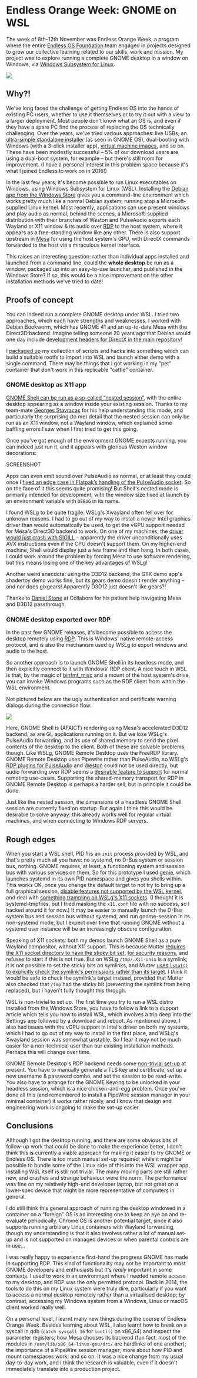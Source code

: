 # Endless Orange Week: GNOME on WSL

The week of 8th–12th November was Endless Orange Week, a program where the entire [Endless OS Foundation](https://www.endlessos.org/) team engaged in projects designed to grow our collective learning related to our skills, work and mission. My project was to explore running a complete GNOME desktop in a window on Windows, via [Windows Subsystem for Linux](https://en.wikipedia.org/wiki/Windows_Subsystem_for_Linux).

![](./screenshots/rdp-hack.png)

## Why?!

We've long faced the challenge of getting Endless OS into the hands of existing PC users, whether to use it themselves or to try it out with a view to a larger deployment. Most people don't know what an OS is, and even if they have a spare PC find the process of replacing the OS technically challenging. Over the years, we've tried various approaches: live USBs, an [ultra-simple standalone installer](https://github.com/endlessm/eos-installer) (as seen in GNOME OS), dual-booting with Windows (with a 3-click installer app), [virtual machine images](https://support.endlessos.org/en/installation/vm/virtualbox), and so on. These have been modestly successful – 5% of our download users are using a dual-boot system, for example – but there's still room for improvement. (I have a personal interest in this problem space because it's what I joined Endless to work on in 2016!)

In the last few years, it's become possible to run Linux executables on Windows, using Windows Subsystem for Linux (WSL). Installing the [Debian app from the Windows Store](https://www.microsoft.com/en-gb/p/debian/9msvkqc78pk6) gives you a command-line environment which works pretty much like a normal Debian system, running atop a Microsoft-supplied Linux kernel. Most recently, applications can use present windows and play audio as normal; behind the scenes, a Microsoft-supplied distribution with their branches of Weston and PulseAudio exports each Wayland or X11 window & its audio over [RDP](https://en.wikipedia.org/wiki/Remote_Desktop_Protocol) to the host system, where it appears as a free-standing window like any other. There is also support upstream in [Mesa](https://www.mesa3d.org/) for using the host system's GPU, with DirectX commands forwarded to the host via a miraculous kernel interface.

This raises an interesting question: rather than individual apps installed and launched from a command line, could the **whole desktop** be run as a window, packaged up into an easy-to-use launcher, and published in the Windows Store? If so, this would be a nice improvement on the other installation methods we've tried to date!

## Proofs of concept

You can indeed run a complete GNOME desktop under WSL. I tried two approaches, which each have strengths and weaknesses. I worked with Debian Bookworm, which has GNOME 41 and an up-to-date Mesa with the Direct3D backend. Imagine telling someone 20 years ago that Debian would one day include [development headers for DirectX in the main repository](https://packages.debian.org/search?keywords=directx-headers-dev)!

I [packaged up](https://github.com/wjt/gnome-desktop-on-wsl) my collection of scripts and hacks into something which can build a suitable rootfs to import into WSL and launch either demo with a single command. There may be things that I got working in my "pet" container that don't work in this replicable "cattle" container.

### GNOME desktop as X11 app

[GNOME Shell can be run as a so-called “nested session”](https://unix.stackexchange.com/questions/627015/how-does-one-run-gnome-shell-in-a-window-nested-session), with the entire desktop appearing as a window inside your existing session. Thanks to my team-mate [Georges Stavracas](https://feaneron.com/home/blog/) for his help understanding this mode, and particularly the surprising (to me) detail that the nested session can only be run as an X11 window, not a Wayland window, which explained some baffling errors I saw when I first tried to get this going.

Once you've got enough of the environment GNOME expects running, you can indeed just run it, and it appears with glorious Weston window decorations:

SCREENSHOT

Apps can even emit sound over PulseAudio as normal, or at least they could once I [fixed an edge case in Flatpak’s handling of the PulseAudio socket](https://github.com/flatpak/flatpak/pull/4564). So on the face of it this seems quite promising! But Shell's nested mode is primarily intended for development, with the window size fixed at launch by an environment variable with `DEBUG` in its name.

I found WSLg to be quite fragile. WSLg's Xwayland often fell over for unknown reasons. I had to go out of my way to install a newer Intel graphics driver than would automatically be used, to get the vGPU support needed for Mesa's Direct3D backend to work. On one of my machines, the [driver would just crash with SIGILL](https://github.com/microsoft/wslg/issues/558#issuecomment-964368970) – apparently the driver unconditionally uses AVX instructions even if the CPU doesn't support them. On my higher-end machine, Shell would display just a few frame and then hang. In both cases, I could work around the problem by forcing Mesa to use software rendering, but this means losing one of the key advantages of WSLg!

Another weird anecdote: using the D3D12 backend, the GTK demo app's shadertoy demo works fine, but its gears demo doesn't render anything – and nor does glxgears! Apparently D3D12 just doesn't like gears⁈

Thanks to [Daniel Stone](https://www.fooishbar.org/) at Collabora for his patient help navigating Mesa and D3D12 passthrough.

### GNOME desktop exported over RDP

In the past few GNOME releases, it's become possible to access the desktop remotely using [RDP](https://en.wikipedia.org/wiki/Remote_Desktop_Protocol). This is Windows' native remote-access protocol, and is also the mechanism used by WSLg to export windows and audio to the host.

So another approach is to launch GNOME Shell in its headless mode, and then explicitly connect to it with Windows' RDP client. A nice touch in WSL is that, by the magic of [binfmt_misc](https://en.wikipedia.org/wiki/Binfmt_misc) and a mount of the host system's drive, you can invoke Windows programs such as the RDP client from within the WSL environment.

Not pictured below are the ugly authentication and certificate warning dialogs during the connection flow:

![](./screenshots/rdp-shadertoy.png)

Here, GNOME Shell is (AFAICT) rendering using Mesa's accelerated D3D12 backend, as are GL applications running on it. But we lose WSLg's PulseAudio forwarding, and its use of shared memory to send the pixel contents of the desktop to the client. Both of these are solvable problems, though. Like WSLg, GNOME Remote Desktop uses the FreeRDP library. GNOME Remote Desktop uses Pipewire rather than PulseAudio, so WSLg's [RDP plugins for PulseAudio](https://github.com/microsoft/pulseaudio-mirror/commit/2f0f0b8c3872780f15e275fc12899f4564f01bd5) and [Weston](https://github.com/microsoft/weston-mirror/blob/working/libweston/backend-rdp/rdpaudio.c) could not be used directly, but audio forwarding over RDP seems a [desirable feature to support](https://gitlab.gnome.org/GNOME/gnome-remote-desktop/-/issues/68) for normal remoting use-cases. Supporting the shared-memory transport for RDP in GNOME Remote Desktop is perhaps a harder sell, but in principle it could be done.

Just like the nested session, the dimensions of a headless GNOME Shell session are currently fixed on startup. But again I think this would be desirable to solve anyway: this already works well for regular virtual machines, and when connecting to Windows RDP servers.

## Rough edges

When you start a WSL shell, PID 1 is an `init` process provided by WSL, and that's pretty much all you have: no systemd, no D-Bus system or session bus, nothing. GNOME requires, at least, a functioning system and session bus with various services on them. So for this prototype I used [genie](https://github.com/arkane-systems/genie), which launches systemd in its own PID namespace and gives you shells within. This works OK, once you change the default target to not try to bring up a full graphical session, [disable features not supported by the WSL kernel](https://github.com/wjt/gnome-desktop-on-wsl/blob/main/systemd-sysusers.service.d/override.conf), and deal with [something trampling on WSLg's X11 sockets](https://github.com/wjt/gnome-desktop-on-wsl/blob/main/bin/launch-gnome#L51-L56). (I thought it is systemd-tmpfiles, but I tried masking the `x11.conf` file with no success, so I hacked around it for now.) It may be easier to manually launch the D-Bus system bus and session bus without systemd, and run gnome-session in its non-systemd mode, but I expect over time that running GNOME without a systemd user instance will be an increasingly obscure configuration.

Speaking of X11 sockets: both my demos launch GNOME Shell as a pure Wayland compositor, without X11 support. This is because Mutter [requires the X11 socket directory to have the sticky bit set](https://gitlab.gnome.org/GNOME/mutter/blob/078ead680274580e61cdb1e144c502916ddc0afc/src/wayland/meta-xwayland.c#L693-700), [for security reasons](https://gitlab.gnome.org/GNOME/mutter/-/issues/1708), and refuses to start if this is not true. But on WSLg `/tmp/.X11-unix` is a symlink; it is not possible to set the sticky bits on symlinks, and Mutter [uses `lstat()` to explicitly check the symlink's permissions rather than its target](https://gitlab.gnome.org/GNOME/mutter/blob/078ead680274580e61cdb1e144c502916ddc0afc/src/wayland/meta-xwayland.c#L667-673). I *think* it would be safe to check the symlink's target instead, provided that Mutter also checked that `/tmp` had the sticky bit (preventing the symlink from being replaced), but I haven't fully thought this through.

WSL is non-trivial to set up. The first time you try to run a WSL distro installed from the Windows Store, you have to follow a link to a support article which tells you how to install WSL, which involves a trip deep into the Settings app followed by a download and reboot. As mentioned above, I also had issues with the vGPU support in Intel's driver on both my systems, which I had to go out of my way to install in the first place, and WSLg's Xwayland session was somewhat unstable. So I fear it may not be much easier for a non-technical user than our existing installation methods. Perhaps this will change over time.

GNOME Remote Desktop's RDP backend needs some [non-trivial set-up](https://gitlab.gnome.org/-/snippets/1778) at present. You have to manually generate a TLS key and certificate, set up a new username & password combo, and set the session to be read-write. You also have to arrange for the GNOME Keyring to be unlocked in your headless session, which is a nice chicken-and-egg problem. Once you've done all this (and remembered to install a PipeWire session manager in your minimal container) it works rather nicely, and I know that design and engineering work is ongoing to make the set-up easier.

## Conclusions

Although I got the desktop running, and there are some obvious bits of follow-up work that could be done to make the experience better, I don't think this is currently a viable approach for making it easier to try GNOME or Endless OS. There is too much manual set-up required; while it might be possible to bundle some of the Linux side of this into the WSL wrapper app, installing WSL itself is still not trivial. The many moving parts are still rather new, and crashes and strange behaviour were the norm. The performance was fine on my relatively high-end developer laptop, but not great on a lower-spec device that might be more representative of computers in general.

I do still think this general approach of running the desktop windowed in a container on a “foreign” OS is an interesting one to keep an eye on and re-evaluate periodically. Chrome OS is another potential target, since it also supports running arbitrary Linux containers with Wayland forwarding, though my understanding is that it also involves rather a lot of manual set-up and is not supported on managed devices or when parental controls are in use…

I was really happy to experience first-hand the progress GNOME has made in supporting RDP. This kind of functionality may not be important to most GNOME developers and enthusiasts but it's *really* important in some contexts. I used to work in an environment where I needed remote access to my desktop, and RDP was the only permitted protocol. Back in 2014, the tools to do this on my Linux system were truly dire, particularly if you want to access a normal desktop remotely rather than a virtualised desktop; by contrast, accessing my Windows system from a Windows, Linux or macOS client worked really well.

On a personal level, I learnt many new things during the course of Endless Orange Week. Besides learning about WSL, I also learnt how to break on a syscall in gdb (`catch syscall 16` for `ioctl()` on x86_64) and inspect the parameter registers; how Mesa chooses its backend (fun fact: most of the modules in `/usr/lib/x86_64-linux-gnu/dri/` are hardlinks of one another); the importance of a PipeWire session manager; more about how PID and mount namespaces work; and so on. It was a nice change from my usual day-to-day work, and I think the research is valuable, even if it doesn't immediately translate into a production project.
